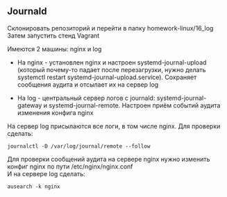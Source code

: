 ## Journald

Склонировать репозиторий и перейти в папку homework-linux/16_log<br>
Затем запустить стенд Vagrant

Имеются 2 машины: nginx и log

- На nginx - установлен nginx и настроен systemd-journal-upload (который почему-то падает после перезагрузки, нужно делать systemctl restart systemd-journal-upload.service). Сохраняет сообщения аудита и отсылает их на сервер log

- На log - центральный сервер логов с journald: systemd-journal-gateway и systemd-journal-remote. Настроен приём событий аудита изменения конфига nginx

На сервер log присылаются все логи, в том числе nginx. Для проверки сделать:
```
journalctl -D /var/log/journal/remote --follow
```
Для проверки сообщений аудита на сервере nginx нужно изменить конфиг nginx по пути /etc/nginx/nginx.conf<br>
И на сервере log сделать:
```
ausearch -k nginx
```